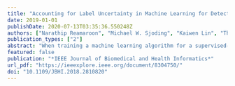 ```yaml
---
title: "Accounting for Label Uncertainty in Machine Learning for Detection of Acute Respiratory Distress Syndrome"
date: 2019-01-01
publishDate: 2020-07-13T03:35:36.550248Z
authors: ["Narathip Reamaroon", "Michael W. Sjoding", "Kaiwen Lin", "Theodore J. Iwashyna", "Kayvan Najarian"]
publication_types: ["2"]
abstract: "When training a machine learning algorithm for a supervised-learning task in some clinical applications, uncertainty in the correct labels of some patients may adversely affect the performance of the algorithm. For example, even clinical experts may have less conﬁdence when assigning a medical diagnosis to some patients because of ambiguity in the patient’s case or imperfect reliability of the diagnostic criteria. As a result, some cases used in algorithm training may be mislabeled, adversely affecting the algorithm’s performance. However, experts may also be able to quantify their diagnostic uncertainty in these cases. We present a robust method implemented with support vector machines (SVM) to account for such clinical diagnostic uncertainty when training an algorithm to detect patients who develop the acute respiratory distress syndrome (ARDS). ARDS is a syndrome of the critically ill that is diagnosed using clinical criteria known to be imperfect. We represent uncertainty in the diagnosis of ARDS as a graded weight of conﬁdence associated with each training label. We also performed a novel time-series sampling method to address the problem of intercorrelation among the longitudinal clinical data from each patient used in model training to limit overﬁtting. Preliminary results show that we can achieve meaningful improvement in the performance of algorithm to detect patients with ARDS on a hold-out sample, when we compare our method that accounts for the uncertainty of training labels with a conventional SVM algorithm."
featured: false
publication: "*IEEE Journal of Biomedical and Health Informatics*"
url_pdf: "https://ieeexplore.ieee.org/document/8304750/"
doi: "10.1109/JBHI.2018.2810820"
---
```


